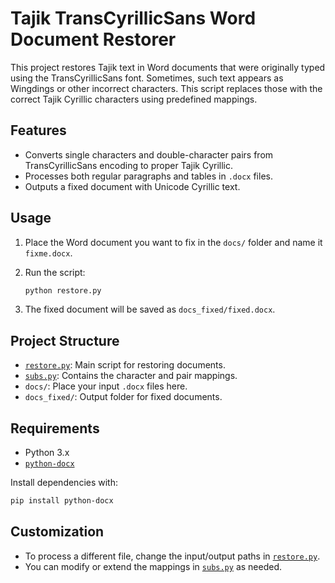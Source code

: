 # Tajik TransCyrillicSans Word Document Restorer

This project restores Tajik text in Word documents that were originally typed using the TransCyrillicSans font. Sometimes, such text appears as Wingdings or other incorrect characters. This script replaces those with the correct Tajik Cyrillic characters using predefined mappings.

## Features

- Converts single characters and double-character pairs from TransCyrillicSans encoding to proper Tajik Cyrillic.
- Processes both regular paragraphs and tables in `.docx` files.
- Outputs a fixed document with Unicode Cyrillic text.

## Usage

1. Place the Word document you want to fix in the `docs/` folder and name it `fixme.docx`.
2. Run the script:

    ```sh
    python restore.py
    ```

3. The fixed document will be saved as `docs_fixed/fixed.docx`.

## Project Structure

- [`restore.py`](restore.py): Main script for restoring documents.
- [`subs.py`](subs.py): Contains the character and pair mappings.
- `docs/`: Place your input `.docx` files here.
- `docs_fixed/`: Output folder for fixed documents.

## Requirements

- Python 3.x
- [`python-docx`](https://python-docx.readthedocs.io/en/latest/)

Install dependencies with:

```sh
pip install python-docx
```

## Customization

- To process a different file, change the input/output paths in [`restore.py`](restore.py).
- You can modify or extend the mappings in [`subs.py`](subs.py) as needed.

